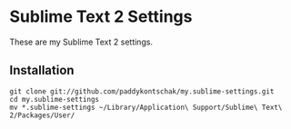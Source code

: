 Sublime Text 2 Settings
===

These are my Sublime Text 2 settings.

Installation
---

    git clone git://github.com/paddykontschak/my.sublime-settings.git
    cd my.sublime-settings
    mv *.sublime-settings ~/Library/Application\ Support/Sublime\ Text\ 2/Packages/User/
